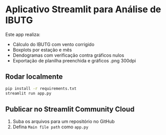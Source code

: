 # Aplicativo Streamlit para Análise de IBUTG

Este app realiza:
- Cálculo do IBUTG com vento corrigido
- Boxplots por estação e mês
- Dendogramas com verificação contra gráficos nulos
- Exportação de planilha preenchida e gráficos .png 300dpi

## Rodar localmente
```bash
pip install -r requirements.txt
streamlit run app.py
```

## Publicar no Streamlit Community Cloud
1. Suba os arquivos para um repositório no GitHub
2. Defina `Main file path` como `app.py`
